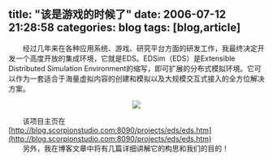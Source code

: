 title: "该是游戏的时候了"
date: 2006-07-12 21:28:58
categories: blog
tags: [blog,article]
---
　　经过几年来在各种应用系统、游戏、研究平台方面的研发工作，我最终决定开发一个高度开放的集成环境，它就是EDS。EDSim（EDS）是Extensible Distributed Simulation Environment的缩写，即可扩展的分布式模拟环境。它可以作为一套适合于海量虚拟内容的创建和模拟以及大规模交互式接入的全方位解决方案。  

<div style="text-align:center;"><img src="http://blog.scorpionstudio.com:8090/projects/eds/EDS_128_64.gif" style="vertical-align:middle;"/></div>  

　　该项目主页在[http://blog.scorpionstudio.com:8090/projects/eds/eds.htm](http://blog.scorpionstudio.com:8090/projects/eds/eds.htm)    
　　另外，我在博客文章中将有几篇详细讲解它的构思和我们的目的！
